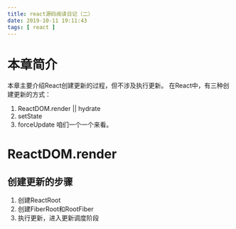 ```yaml
---
title: react源码阅读日记（二）
date: 2019-10-11 19:11:43
tags: [ react ]
---
```

# 本章简介
本章主要介绍React创建更新的过程，但不涉及执行更新。
在React中，有三种创建更新的方式：
1. ReactDOM.render || hydrate
2. setState
3. forceUpdate
咱们一个一个来看。

# ReactDOM.render
## 创建更新的步骤
1. 创建ReactRoot
2. 创建FiberRoot和RootFiber
3. 执行更新，进入更新调度阶段